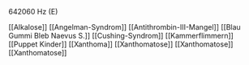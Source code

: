 642060 Hz (E)

[[Alkalose]]
[[Angelman-Syndrom]]
[[Antithrombin-III-Mangel]]
[[Blau Gummi Bleb Naevus S.]]
[[Cushing-Syndrom]]
[[Kammerflimmern]]
[[Puppet Kinder]]
[[Xanthoma]]
[[Xanthomatose]]
[[Xanthomatose]]
[[Xanthomatose]]